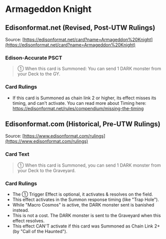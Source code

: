 # Armageddon Knight

## Edisonformat.net (Revised, Post-UTW Rulings)

Source: [https://edisonformat.net/card?name=Armageddon%20Knight](https://edisonformat.net/card?name=Armageddon%20Knight)

### Edison-Accurate PSCT

> ① When this card is Summoned: You can send 1 DARK monster from your Deck to the GY.

### Card Rulings

*   If this card is Summoned as chain link 2 or higher, its effect misses its timing, and can't activate.
You can read more about Timing here:
https://edisonformat.net/rules/compendium/missing-the-timing


## Edisonformat.com (Historical, Pre-UTW Rulings)

Source: [https://www.edisonformat.com/rulings](https://www.edisonformat.com/rulings)

### Card Text

> ① When this card is Summoned, you can send 1 DARK monster from your Deck to the Graveyard.

### Card Rulings

*   The ① Trigger Effect is optional, it activates & resolves on the field.
*   This effect activates in the Summon response timing (like "Trap Hole").
*   While "Macro Cosmos" is active, the DARK monster sent is banished instead.
*   This is not a cost. The DARK monster is sent to the Graveyard when this effect resolves.
*   This effect CAN'T activate if this card was Summoned as Chain Link 2+ (by "Call of the Haunted").


